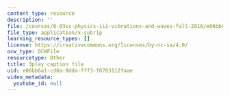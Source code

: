 ```yaml
---
content_type: resource
description: ''
file: /courses/8-03sc-physics-iii-vibrations-and-waves-fall-2016/e06bb6a1cd8a9ddafff3f8703112faae_Ahv7Akj2xs4.srt
file_type: application/x-subrip
learning_resource_types: []
license: https://creativecommons.org/licenses/by-nc-sa/4.0/
ocw_type: OCWFile
resourcetype: Other
title: 3play caption file
uid: e06bb6a1-cd8a-9dda-fff3-f8703112faae
video_metadata:
  youtube_id: null
---
```

